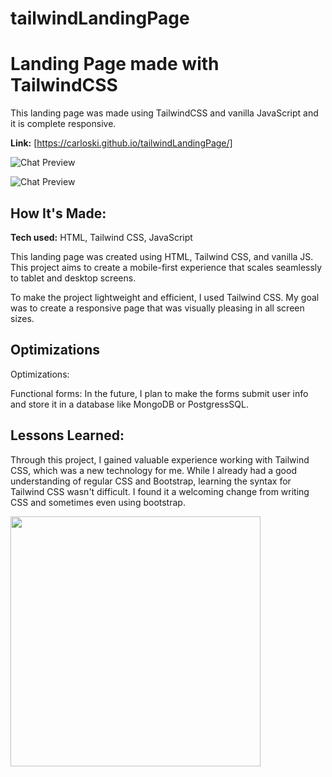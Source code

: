 # tailwindLandingPage
# Landing Page made with TailwindCSS

This landing page was made using TailwindCSS and vanilla JavaScript and it is complete responsive. 

**Link:** [https://carloski.github.io/tailwindLandingPage/]


![Chat Preview](https://i.imgur.com/G1RCn7l.png)

![Chat Preview](https://i.imgur.com/9XWkj3v.png)
  


## How It's Made:

**Tech used:** HTML, Tailwind CSS, JavaScript

This landing page was created using HTML, Tailwind CSS, and vanilla JS. This project aims to create a mobile-first experience that scales seamlessly to tablet and desktop screens.

To make the project lightweight and efficient, I used Tailwind CSS. My goal was to create a responsive page that was visually pleasing in all screen sizes.

## Optimizations
Optimizations:

Functional forms: In the future, I plan to make the forms submit user info and store it in a database like MongoDB or PostgressSQL. 

## Lessons Learned:

Through this project, I gained valuable experience working with Tailwind CSS, which was a new technology for me. While I already had a good understanding of regular CSS and Bootstrap, learning the syntax for Tailwind CSS wasn't difficult. I found it a welcoming change from writing CSS and sometimes even using bootstrap.


<img align="center"  src="https://user-images.githubusercontent.com/59510577/219567536-ca55c781-01a4-43d1-a9a6-af30602c719c.png" height="400">


 
